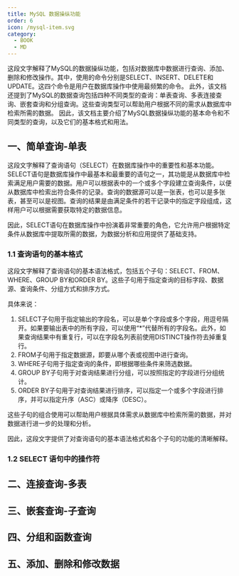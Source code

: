 ```yaml
---
title: MySQL 数据操纵功能
order: 6
icon: /mysql-item.svg
category:
  - BOOK
  - MD
---
```


这段文字解释了MySQL的数据操纵功能，包括对数据库中数据进行查询、添加、删除和修改操作。其中，使用的命令分别是SELECT、INSERT、DELETE和UPDATE。这四个命令是用户在数据库操作中使用最频繁的命令。 此外，该文档还提到了MySQL的数据查询包括四种不同类型的查询：单表查询、多表连接查询、嵌套查询和分组查询。这些查询类型可以帮助用户根据不同的需求从数据库中检索所需的数据。 因此，该文档主要介绍了MySQL数据操纵功能的基本命令和不同类型的查询，以及它们的基本格式和用法。

## 一、简单查询-单表

这段文字解释了查询语句（SELECT）在数据库操作中的重要性和基本功能。SELECT语句是数据库操作中最基本和最重要的语句之一，其功能是从数据库中检索满足用户需要的数据。用户可以根据表中的一个或多个字段建立查询条件，以便从数据库中检索出符合条件的记录。查询的数据源可以是一张表，也可以是多张表，甚至可以是视图。查询的结果是由满足条件的若干记录中的指定字段组成，这样用户可以根据需要获取特定的数据信息。

因此，SELECT语句在数据库操作中扮演着非常重要的角色，它允许用户根据特定条件从数据库中提取所需的数据，为数据分析和应用提供了基础支持。

### 1.1 查询语句的基本格式

这段文字解释了查询语句的基本语法格式，包括五个子句：SELECT、FROM、WHERE、GROUP BY和ORDER BY。这些子句用于指定查询的目标字段、数据源、查询条件、分组方式和排序方式。

具体来说：
1. SELECT子句用于指定输出的字段名，可以是单个字段或多个字段，用逗号隔开。如果要输出表中的所有字段，可以使用“*”代替所有的字段名。此外，如果查询结果中有重复行，可以在字段名列表前使用DISTINCT操作符去掉重复行。
2. FROM子句用于指定数据源，即要从哪个表或视图中进行查询。
3. WHERE子句用于指定查询的条件，即根据哪些条件来筛选数据。
4. GROUP BY子句用于对查询结果进行分组，可以按照指定的字段进行分组统计。
5. ORDER BY子句用于对查询结果进行排序，可以指定一个或多个字段进行排序，并可以指定升序（ASC）或降序（DESC）。

这些子句的组合使用可以帮助用户根据具体需求从数据库中检索所需的数据，并对数据进行进一步的处理和分析。

因此，这段文字提供了对查询语句的基本语法格式和各个子句的功能的清晰解释。

### 1.2 SELECT 语句中的操作符



## 二、连接查询-多表



## 三、嵌套查询-子查询



## 四、分组和函数查询



## 五、添加、删除和修改数据
